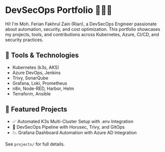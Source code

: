 # DevSecOps Portfolio 👨‍💻🔐

Hi! I'm Moh. Ferian Fakhrul Zain (Rian), a DevSecOps Engineer passionate about automation, security, and cost optimization. This portfolio showcases my projects, tools, and contributions across Kubernetes, Azure, CI/CD, and security practices.

## 🔧 Tools & Technologies
- Kubernetes (k3s, AKS)
- Azure DevOps, Jenkins
- Trivy, SonarQube
- Grafana, Loki, Prometheus
- n8n, Node-RED, Harbor, Helm
- Terraform, Ansible

## 📂 Featured Projects
- ✅ Automated K3s Multi-Cluster Setup with .env Integration
- 🔐 DevSecOps Pipeline with Horusec, Trivy, and GitOps
- 📉 Grafana Dashboard Automation with Azure AD Integration

See `projects/` for full details.
